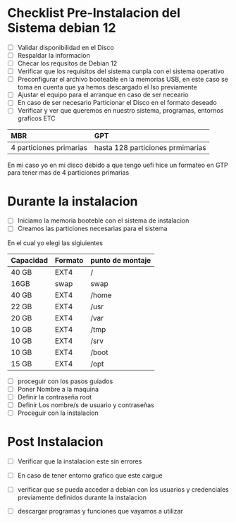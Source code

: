 # Checklist Pre-Instalacion del Sistema debian 12


 - [ ] Validar disponibilidad en el Disco
- [ ] Respaldar la informacion 
- [ ] Checar los requsitos de Debian 12
- [ ] Verificar que los requisitos del sistema cunpla con el sistema operativo
- [ ] Preconfigurar el archivo booteable en la memorias USB, en este caso se toma en cuenta que ya hemos descargado el Iso previamente
- [ ] Ajustar el equipo para el arranque en caso de ser neceario
- [ ] En caso de ser necesario Particionar el Disco en el formato deseado
- [ ] Verificar y ver que queremos en nuestro sistema, programas, entornos graficos ETC
       
| MBR    |  GPT   |
| :---   | :---   |
| 4 particiones primarias | hasta 128 particiones prmimarias |

En mi caso yo en mi disco debido a que tengo uefi hice un formateo en GTP para tener mas de 4 particiones primarias

 # Durante la instalacion
 - [ ] Iniciamo la memoria booteble con el sistema de instalacion
 - [ ] Creamos las particiones necesarias para el sistema

En el cual yo elegi las sigiuientes 

|Capacidad  | Formato  | punto de montaje |
|:---|:---|:---|
|40 GB | EXT4 | / |
| 16GB | swap | swap|
| 40 GB | EXT4 | /home | 
| 22 GB | EXT4 | /usr |
| 20 GB | EXT4 | /var |
| 10 GB | EXT4 | /tmp |
| 10 GB | EXT4 | /srv |
| 10 GB | EXT4 | /boot |
| 15 GB | EXT4 | /opt | 

- [ ] proceguir con los pasos guiados
- [ ] Poner Nombre a la maquina 
- [ ] Definir  la contraseña root
- [ ] Definir Los nombre/s de usuario y contraseñas
- [ ] Proceguir con la instalacion

# Post Instalacion

- [ ] Verificar que la instalacion este sin errores
- [ ] En caso de tener entorno grafico que este cargue
- [ ] verificar que se pueda acceder a debian con los usuarios y credenciales previamente definidos durante la instalacion
- [ ] descargar programas y funciones que vayamos a utilizar  

